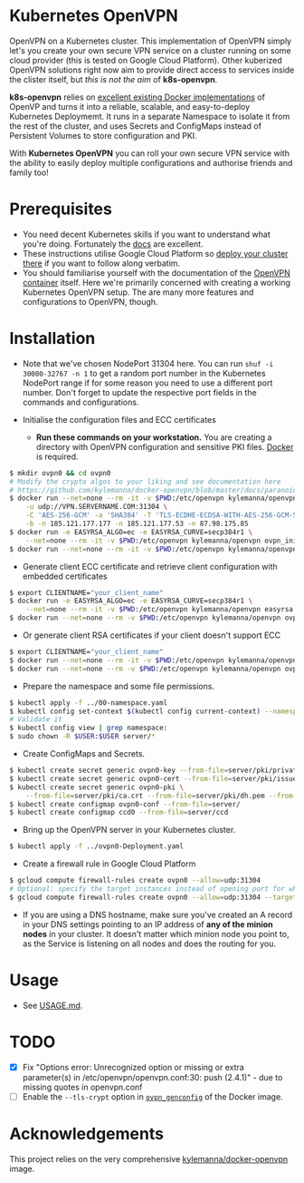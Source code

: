 # Kubernetes OpenVPN
OpenVPN on a Kubernetes cluster. This implementation of OpenVPN simply let's you create your own secure VPN service on a cluster running on some cloud provider (this is tested on Google Cloud Platform). Other kuberized OpenVPN solutions right now aim to provide direct access to services inside the clister itself, but *this is not the aim* of **k8s-openvpn**.

**k8s-openvpn** relies on [excellent existing Docker implementations](https://github.com/kylemanna/docker-openvpn) of OpenVP and turns it into a reliable, scalable, and easy-to-deploy Kubernetes Deploymemt. It runs in a separate Namespace to isolate it from the rest of the cluster, and uses Secrets and ConfigMaps instead of Persistent Volumes to store configuration and PKI.

With **Kubernetes OpenVPN** you can roll your own secure VPN service with the ability to easily deploy multiple configurations and authorise friends and family too!

# Prerequisites

* You need decent Kubernetes skills if you want to understand what you're doing. Fortunately the [docs](https://kubernetes.io/docs/home/) are excellent.
* These instructions utilise Google Cloud Platform so [deploy your cluster there](https://kubernetes.io/docs/getting-started-guides/gce/) if you want to follow along verbatim.
* You should familiarise yourself with the documentation of the [OpenVPN container](https://github.com/kylemanna/docker-openvpn/tree/master/docs) itself. Here we're primarily concerned with creating a working Kubernetes OpenVPN setup. The are many more features and configurations to OpenVPN, though.

# Installation

* Note that we've chosen NodePort 31304 here. You can run `shuf -i 30000-32767 -n 1` to get a random port number in the Kubernetes NodePort range if for some reason you need to use a different port number. Don't forget to update the respective port fields in the commands and configurations.

* Initialise the configuration files and ECC certificates
  * **Run these commands on your workstation.** You are creating a directory with OpenVPN configuration and sensitive PKI files. [Docker](https://docs.docker.com/engine/installation/) is required.

```bash
$ mkdir ovpn0 && cd ovpn0
# Modify the crypto algos to your liking and see documentation here
# https://github.com/kylemanna/docker-openvpn/blob/master/docs/paranoid.md
$ docker run --net=none --rm -it -v $PWD:/etc/openvpn kylemanna/openvpn ovpn_genconfig \
    -u udp://VPN.SERVERNAME.COM:31304 \
    -C 'AES-256-GCM' -a 'SHA384' -T 'TLS-ECDHE-ECDSA-WITH-AES-256-GCM-SHA384' \
    -b -n 185.121.177.177 -n 185.121.177.53 -n 87.98.175.85
$ docker run -e EASYRSA_ALGO=ec -e EASYRSA_CURVE=secp384r1 \
    --net=none --rm -it -v $PWD:/etc/openvpn kylemanna/openvpn ovpn_initpki
$ docker run --net=none --rm -it -v $PWD:/etc/openvpn kylemanna/openvpn ovpn_copy_server_files
```

* Generate client ECC certificate and retrieve client configuration with embedded certificates

```bash
$ export CLIENTNAME="your_client_name"
$ docker run -e EASYRSA_ALGO=ec -e EASYRSA_CURVE=secp384r1 \
    --net=none --rm -it -v $PWD:/etc/openvpn kylemanna/openvpn easyrsa build-client-full $CLIENTNAME
$ docker run --net=none --rm -v $PWD:/etc/openvpn kylemanna/openvpn ovpn_getclient $CLIENTNAME > $CLIENTNAME.ovpn
```

* Or generate client RSA certificates if your client doesn't support ECC

```bash
$ export CLIENTNAME="your_client_name"
$ docker run --net=none --rm -it -v $PWD:/etc/openvpn kylemanna/openvpn easyrsa build-client-full $CLIENTNAME
$ docker run --net=none --rm -v $PWD:/etc/openvpn kylemanna/openvpn ovpn_getclient $CLIENTNAME > $CLIENTNAME.ovpn
```

* Prepare the namespace and some file permissions.

```bash
$ kubectl apply -f ../00-namespace.yaml
$ kubectl config set-context $(kubectl config current-context) --namespace=ovpn
# Validate it
$ kubectl config view | grep namespace:
$ sudo chown -R $USER:$USER server/*
```

* Create ConfigMaps and Secrets.

```bash
$ kubectl create secret generic ovpn0-key --from-file=server/pki/private/VPN.SERVERNAME.COM.key
$ kubectl create secret generic ovpn0-cert --from-file=server/pki/issued/VPN.SERVERNAME.COM.crt
$ kubectl create secret generic ovpn0-pki \
    --from-file=server/pki/ca.crt --from-file=server/pki/dh.pem --from-file=server/pki/ta.key
$ kubectl create configmap ovpn0-conf --from-file=server/
$ kubectl create configmap ccd0 --from-file=server/ccd

```

* Bring up the OpenVPN server in your Kubernetes cluster.

```bash
$ kubectl apply -f ../ovpn0-Deployment.yaml
```

* Create a firewall rule in Google Cloud Platform

```bash
$ gcloud compute firewall-rules create ovpn0 --allow=udp:31304
# Optional: specify the target instances instead of opening port for whole network
$ gcloud compute firewall-rules create ovpn0 --allow=udp:31304 --target-tags <your_cluster>-minion
```

* If you are using a DNS hostname, make sure you've created an A record in your DNS settings pointing to an IP address of  **any of the minion nodes** in your cluster. It doesn't matter which minion node you point to, as the Service is listening on all nodes and does the routing for you.

# Usage

* See [USAGE.md](USAGE.md).

# TODO
- [X] Fix "Options error: Unrecognized option or missing or extra parameter(s) in /etc/openvpn/openvpn.conf:30: push (2.4.1)" - due to missing quotes in openvpn.conf
- [ ] Enable the `--tls-crypt` option in [`ovpn_genconfig`](https://github.com/kylemanna/docker-openvpn/blob/master/bin/ovpn_genconfig) of the Docker image.

# Acknowledgements

This project relies on the very comprehensive [kylemanna/docker-openvpn](https://github.com/kylemanna/docker-openvpn) image.
